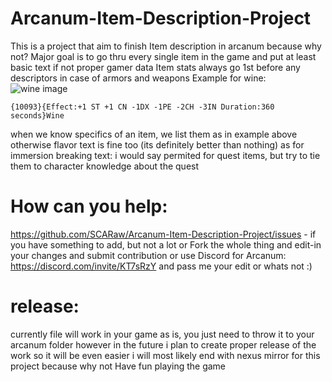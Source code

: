 # Arcanum-Item-Description-Project
This is a project that aim to finish Item description in arcanum because why not?
Major goal is to go thru every single item in the game and put at least basic text if not proper gamer data
Item stats always go 1st before any descriptors in case of armors and weapons
Example for wine:
![wine image](https://github.com/user-attachments/assets/8fa946ec-f877-4f59-bc82-86da0e6ae8da)

    {10093}{Effect:+1 ST +1 CN -1DX -1PE -2CH -3IN Duration:360 seconds}Wine
when we know specifics of an item, we list them as in example above
otherwise flavor text is fine too (its definitely better than nothing)
as for immersion breaking text: i would say permited for quest items, but try to tie them to character knowledge about the quest
# How can you help:
https://github.com/SCARaw/Arcanum-Item-Description-Project/issues - if you have something to add, but not a lot
or Fork the whole thing and edit-in your changes and submit contribution 
or use Discord for Arcanum: https://discord.com/invite/KT7sRzY and pass me your edit or whats not :)
# release:
currently file will work in your game as is, you just need to throw it to your arcanum folder
however in the future i plan to create proper release of the work so it will be even easier
i will most likely end with nexus mirror for this project because why not
Have fun playing the game
